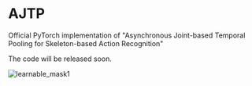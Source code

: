 # AJTP
Official PyTorch implementation of "Asynchronous Joint-based Temporal Pooling for Skeleton-based Action Recognition"

The code will be released soon.


![learnable_mask1](https://github.com/user-attachments/assets/f2f7292e-b359-4d7c-8568-a47b9801c009)

